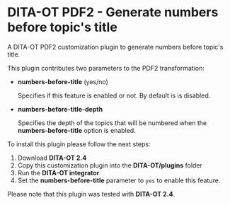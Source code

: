 # DITA-OT PDF2 - Generate numbers before topic's title

A DITA-OT PDF2 customization plugin to generate numbers before topic's title.

This plugin contributes two parameters to the PDF2 transformation:
* **numbers-before-title** (yes/no)

    Specifies if this feature is enabled or not. By default is is disabled.

* **numbers-before-title-depth**

    Specifies the depth of the topics that will be numbered when the **numbers-before-title** option is enabled.

To install this plugin please follow the next steps:

1. Download **DITA-OT 2.4**
2. Copy this customization plugin into the **DITA-OT/plugins** folder
3. Run the **DITA-OT integrator**
4. Set the **numbers-before-title** parameter to `yes` to enable this feature.

Please note that this plugin was tested with **DITA-OT 2.4**.
